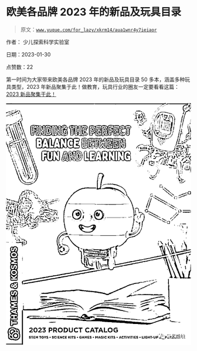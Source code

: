 # 欧美各品牌 2023 年的新品及玩具目录

> 原文：[`www.yuque.com/for_lazy/xkrm14/aua1wnr4y7ieiaor`](https://www.yuque.com/for_lazy/xkrm14/aua1wnr4y7ieiaor)

作者： 少儿探索科学实验室 

日期：2023-01-30 

点赞数：22 

第一时间为大家带来欧美各品牌 2023 年的新品及玩具目录 50 多本，涵盖多种玩具类型，2023 年新品聚集于此！做教育，玩具行业的圈友一定要看看这篇：[2023 新品聚集于此！](https://mp.weixin.qq.com/s/VeCKWLf-VZOvdj6VzG2KuA) 

![](img/c4eaf3de87ea38ed487a9162d886fd50.png)  

